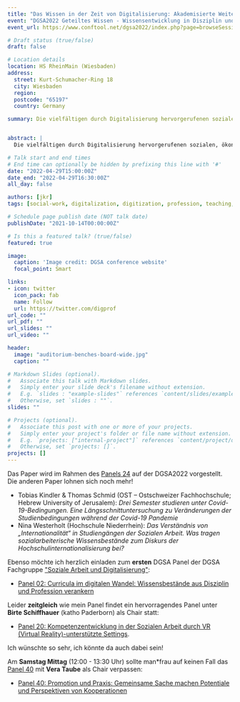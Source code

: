 ```yaml
---
title: "Das Wissen in der Zeit von Digitalisierung: Akademisierte Weiterbildung als Herausforderung an Profession und Hochschule"
event: "DGSA2022 Geteiltes Wissen - Wissensentwicklung in Disziplin und Profession Sozialer Arbeit"
event_url: https://www.conftool.net/dgsa2022/index.php?page=browseSessions&form_session=28

# Draft status (true/false)
draft: false

# Location details
location: HS RheinMain (Wiesbaden)
address:
  street: Kurt-Schumacher-Ring 18
  city: Wiesbaden
  region:
  postcode: "65197"
  country: Germany

summary: Die vielfältigen durch Digitalisierung hervorgerufenen sozialen, ökonomischen und gesamtgesellschaftlichen Transformationen stellen die Soziale Arbeit in Profession und Ausbildung vor große Herausforderungen. Die gelingende Gestaltung lebenslangen Lernens wird dadurch zu einer zentralen Aufgabe. Dieser Beitrag skizziert, wie professionelles Wissen der Sozialen Arbeit mit den Möglichkeiten digitaler Lehr- und Lernvermittlung transparent, bedarfsgerecht und von Hochschulen vermittelt und qualitative Standards in der Vermittlung zeitgemäß dokumentiert werden können.


abstract: |
  Die vielfältigen durch Digitalisierung hervorgerufenen sozialen, ökonomischen und gesamtgesellschaftlichen Transformationen stellen die Soziale Arbeit in Profession und Ausbildung vor große Herausforderungen. Bestehende Kompetenzen bedürfen der Anpassung an neue soziale Realitäten. Dabei gilt es die akademisierte Fachkräfteausbildung nicht auf einmalige Ausbildungskonzpte im Bereich Bachelor/Master zu reduzieren, sondern die Wissensvermittlung weiter zu denken und vermehrt im Bereich der kontinuierlichen akademisierten Weiterbildung konzeptionell zu gestalten. Die Ermöglichung gesellschaftlicher Partizipation und eigenständiger Agency von Adressat_innen der Sozialen Arbeit stellt professionelle Akteur_innen vor immer neue Herausforderungen. Gleichzeitig bedürfen diese Akteure_innen einer stetig erweiterten Unterstützung in der Erweiterung der eigenen Kompetenzprofile. Die gelingende Gestaltung lebenslangen Lernens wird dadurch zu einer zentralen Aufgabe. Dieser Beitrag skizziert, wie professionelles Wissen der Sozialen Arbeit mit den Möglichkeiten digitaler Lehr- und Lernvermittlung transparent, bedarfsgerecht und von Hochschulen vermittelt und qualitative Standards in der Vermittlung zeitgemäß dokumentiert werden können. In Zeiten der Digitalisierung ist der Theorie-Praxis-Bezug einerseits gekennzeichnet von Änderung in den Theorien der Sozialen Arbeit, andererseits aber auch von stetigen Änderung in der Praxis. Entsprechend braucht es neue Bildungsangebote die einen berufsbegleitendem und familienzeitbezogenem Anspruch genauso gerecht werden wie neue Assessment- und Zertfizierungsformen in Einklang mit den Anforderungen einer sich wandelnden Dokumentationskultur. Dabei gilt es insbesondere auch die notwendige Sicherstellung qualitativer Standards in einem immer heterogener werdenden Berufs- und Angebotskontext zu berücksichtigen und in der Vermittlung und der Zertifizierung transparent vermitteln zu können.

# Talk start and end times
# End time can optionally be hidden by prefixing this line with '#'
date: "2022-04-29T15:00:00Z"
date_end: "2022-04-29T16:30:00Z"
all_day: false

authors: [jkr]
tags: [social-work, digitalization, digitization, profession, teaching, life-long, learning, higher-education]

# Schedule page publish date (NOT talk date)
publishDate: "2021-10-14T00:00:00Z"

# Is this a featured talk? (true/false)
featured: true

image:
  caption: 'Image credit: DGSA conference website'
  focal_point: Smart

links:
- icon: twitter
  icon_pack: fab
  name: Follow
  url: https://twitter.com/digprof
url_code: ""
url_pdf: ""
url_slides: ""
url_video: ""

header:
  image: "auditorium-benches-board-wide.jpg"
  caption: ""

# Markdown Slides (optional).
#   Associate this talk with Markdown slides.
#   Simply enter your slide deck's filename without extension.
#   E.g. `slides : "example-slides"` references `content/slides/example-slides.md`.
#   Otherwise, set `slides : ""`.
slides: ""

# Projects (optional).
#   Associate this post with one or more of your projects.
#   Simply enter your project's folder or file name without extension.
#   E.g. `projects: ["internal-project"]` references `content/project/deep-learning/index.md`.
#   Otherwise, set `projects: []`.
projects: []
---
```


Das Paper wird im Rahmen des [Panels 24](https://www.conftool.net/dgsa2022/index.php?page=browseSessions&form_session=28#paperID194) auf der DGSA2022 vorgestellt. Die anderen Paper lohnen sich noch mehr! 
- Tobias Kindler & Thomas Schmid (OST – Ostschweizer Fachhochschule; Hebrew University of Jerusalem): *Drei Semester studieren unter Covid-19-Bedingungen. Eine Längsschnittuntersuchung zu Veränderungen der Studienbedingungen während der Covid-19 Pandemie*
- Nina Westerholt (Hochschule Niederrhein): *Das Verständnis von „Internationalität“ in Studiengängen der Sozialen Arbeit. Was tragen sozialarbeiterische Wissensbestände zum Diskurs der Hochschulinternationalisierung bei?*

Ebenso möchte ich herzlich einladen zum **ersten** DGSA Panel der DGSA Fachgruppe ["Soziale Arbeit und Digitalisierung"](https://www.dgsa.de/index.php?id=175):

- [Panel 02: Curricula im digitalen Wandel: Wissensbestände aus Disziplin und Profession verankern ](https://www.conftool.net/dgsa2022/index.php?page=browseSessions&form_session=2&presentations=show)

Leider **zeitgleich** wie mein Panel findet ein hervorragendes Panel unter **Birte Schiffhauer** (katho Paderborn) als Chair statt:

- [Panel 20: Kompetenzentwicklung in der Sozialen Arbeit durch VR (Virtual Reality)-unterstützte Settings](https://www.conftool.net/dgsa2022/index.php?page=browseSessions&form_session=48&presentations=show). 

Ich wünschte so sehr, ich könnte da auch dabei sein!

Am **Samstag Mittag** (12:00 - 13:30 Uhr) sollte man\*frau auf keinen Fall das [Panel 40](https://www.conftool.net/dgsa2022/index.php?page=browseSessions&form_session=49&presentations=show) mit **Vera Taube** als Chair verpassen:

- [Panel 40: Promotion und Praxis: Gemeinsame Sache machen Potentiale und Perspektiven von Kooperationen](https://www.conftool.net/dgsa2022/index.php?page=browseSessions&form_session=49&presentations=show)
